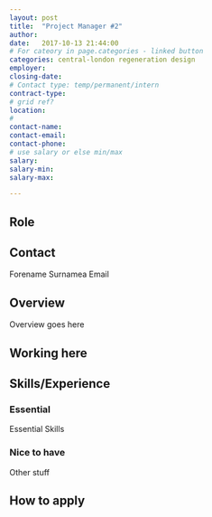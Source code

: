 ```yaml
---
layout: post
title:  "Project Manager #2"
author:
date:   2017-10-13 21:44:00
# For cateory in page.categories - linked button
categories: central-london regeneration design
employer:
closing-date:
# Contact type: temp/permanent/intern
contract-type:
# grid ref?
location:
#
contact-name:
contact-email:
contact-phone:
# use salary or else min/max
salary:
salary-min:
salary-max:

---
```

## Role


## Contact
Forename Surnamea
Email

## Overview

Overview goes here

## Working here

## Skills/Experience

### Essential
Essential Skills

### Nice to have
Other stuff

## How to apply
